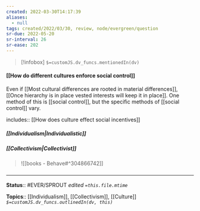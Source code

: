 ```yaml
---
created: 2022-03-30T14:17:39 
aliases:
  - null
tags: created/2022/03/30, review, node/evergreen/question
sr-due: 2022-05-20
sr-interval: 26
sr-ease: 202
---
```

> [!infobox]
`$=customJS.dv_funcs.mentionedIn(dv)`

#### [[How do different cultures enforce social control]] 

Even if [[Most cultural differences are rooted in material differences]],
[[Once hierarchy is in place vested interests will keep it in place]].
One method of this is [[social control]], but the specific methods of [[social control]] vary.

includes:: [[How does culture effect social incentives]]

##### [[Individualism|Individualistic]] 

##### [[Collectivism|Collectivist]]

> ![[books - Behave#^304866742]]

### <hr class="footnote"/>

**Status**:: #EVER/SPROUT
*edited `=this.file.mtime`*

**Topics**:: [[Individualism]], [[Collectivism]], [[Culture]]
*`$=customJS.dv_funcs.outlinedIn(dv, this)`*
